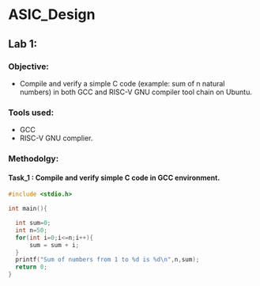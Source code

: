 # ASIC_Design
## Lab 1:
### Objective:
  - Compile and verify a simple C code (example: sum of n natural numbers) in both GCC and RISC-V GNU compiler tool chain on Ubuntu.
### Tools used:
  - GCC
  - RISC-V GNU complier.
### Methodolgy:
  #### Task_1 : Compile and verify simple C code in GCC environment.
  ```c
#include <stdio.h>

int main(){

	int sum=0;
	int n=50;
	for(int i=0;i<=n;i++){
		sum = sum + i;
	}
	printf("Sum of numbers from 1 to %d is %d\n",n,sum);
	return 0;
}

  
